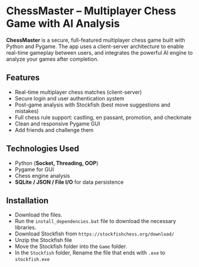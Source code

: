 # ChessMaster – Multiplayer Chess Game with AI Analysis

**ChessMaster** is a secure, full-featured multiplayer chess game built with Python and Pygame. The app uses a client-server architecture to enable real-time gameplay between users, and integrates the powerful AI engine to analyze your games after completion.

##  Features

-  Real-time multiplayer chess matches (client-server)
-  Secure login and user authentication system
-  Post-game analysis with Stockfish (best move suggestions and mistakes)
-  Full chess rule support: castling, en passant, promotion, and checkmate
-  Clean and responsive Pygame GUI
-  Add friends and challenge them

## Technologies Used

- Python (**Socket, Threading, OOP**)
- Pygame for GUI
- Chess engine analysis
- **SQLite / JSON / File I/O** for data persistence


## Installation

- Download the files.
- Run the `install_dependencies.bat` file to download the necessary libraries.
- Download Stockfish from `https://stockfishchess.org/download/`
- Unzip the Stockfish file
- Move the Stockfish folder into the `Game` folder.
- In the `Stockfish` folder, Rename the file that ends with `.exe` to `stockfish.exe`




